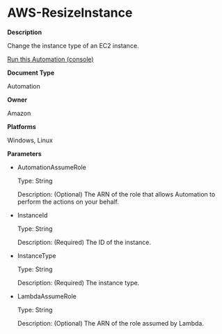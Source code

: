 # AWS\-ResizeInstance<a name="automation-aws-resizeinstance"></a>

**Description**

Change the instance type of an EC2 instance\.

[Run this Automation \(console\)](https://console.aws.amazon.com/systems-manager/automation/execute/AWS-ResizeInstance)

**Document Type**

Automation

**Owner**

Amazon

**Platforms**

Windows, Linux

**Parameters**
+ AutomationAssumeRole

  Type: String

  Description: \(Optional\) The ARN of the role that allows Automation to perform the actions on your behalf\.
+ InstanceId

  Type: String

  Description: \(Required\) The ID of the instance\.
+ InstanceType

  Type: String

  Description: \(Required\) The instance type\.
+ LambdaAssumeRole

  Type: String

  Description: \(Optional\) The ARN of the role assumed by Lambda\.